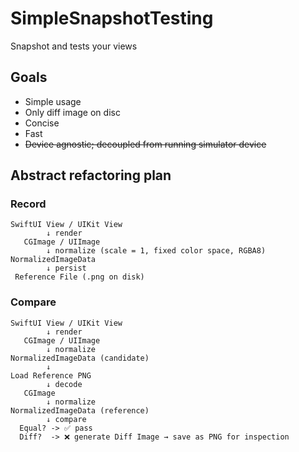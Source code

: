 # SimpleSnapshotTesting

Snapshot and tests your views

## Goals

* Simple usage
* Only diff image on disc
* Concise
* Fast
* ~~Device agnostic; decoupled from running simulator device~~

## Abstract refactoring plan

### Record

```text
SwiftUI View / UIKit View
        ↓ render
   CGImage / UIImage
        ↓ normalize (scale = 1, fixed color space, RGBA8)
NormalizedImageData
        ↓ persist
 Reference File (.png on disk)
 ```

### Compare

```text
SwiftUI View / UIKit View
        ↓ render
   CGImage / UIImage
        ↓ normalize
NormalizedImageData (candidate)
        ↓
Load Reference PNG
        ↓ decode
   CGImage
        ↓ normalize
NormalizedImageData (reference)
        ↓ compare
  Equal? -> ✅ pass
  Diff?  -> ❌ generate Diff Image → save as PNG for inspection
```

